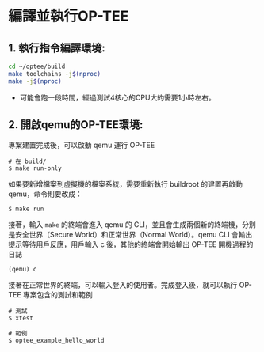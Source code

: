 # 編譯並執行OP-TEE

## 1. 執行指令編譯環境:
```bash
cd ~/optee/build
make toolchains -j$(nproc)
make -j$(nproc)
```
- 可能會跑一段時間，經過測試4核心的CPU大約需要1小時左右。

## 2. 開啟qemu的OP-TEE環境:
專案建置完成後，可以啟動 qemu 運行 OP-TEE

```shell
# 在 build/
$ make run-only
```

如果要新增檔案到虛擬機的檔案系統，需要重新執行 buildroot 的建置再啟動 qemu，命令則要改成：

```shell
$ make run
```

接著，輸入 `make` 的終端會進入 qemu 的 CLI，並且會生成兩個新的終端機，分別是安全世界（Secure World）和正常世界（Normal World）。qemu CLI 會輸出提示等待用戶反應，用戶輸入 c 後，其他的終端會開始輸出 OP-TEE 開機過程的日誌

```shell
(qemu) c
```

接著在正常世界的終端，可以輸入登入的使用者。完成登入後，就可以執行 OP-TEE 專案包含的測試和範例

```shell
# 測試
$ xtest
```

```shell
# 範例
$ optee_example_hello_world
```

